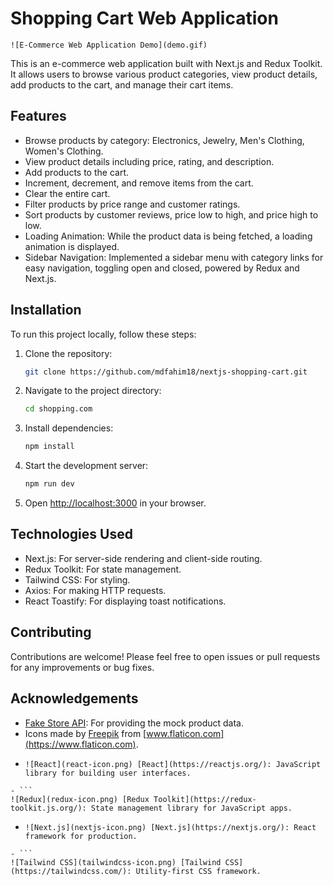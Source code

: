 # Shopping Cart Web Application

```
![E-Commerce Web Application Demo](demo.gif)
```

This is an e-commerce web application built with Next.js and Redux Toolkit. It allows users to browse various product categories, view product details, add products to the cart, and manage their cart items.

## Features

- Browse products by category: Electronics, Jewelry, Men's Clothing, Women's Clothing.
- View product details including price, rating, and description.
- Add products to the cart.
- Increment, decrement, and remove items from the cart.
- Clear the entire cart.
- Filter products by price range and customer ratings.
- Sort products by customer reviews, price low to high, and price high to low.
- Loading Animation: While the product data is being fetched, a loading animation is displayed.
- Sidebar Navigation: Implemented a sidebar menu with category links for easy navigation, toggling open and closed, powered by Redux and Next.js.

## Installation

To run this project locally, follow these steps:

1. Clone the repository:

   ```bash
   git clone https://github.com/mdfahim18/nextjs-shopping-cart.git
   ```

2. Navigate to the project directory:

   ```bash
   cd shopping.com
   ```

3. Install dependencies:

   ```bash
   npm install
   ```

4. Start the development server:

   ```bash
   npm run dev
   ```

5. Open [http://localhost:3000](http://localhost:3000) in your browser.

## Technologies Used

- Next.js: For server-side rendering and client-side routing.
- Redux Toolkit: For state management.
- Tailwind CSS: For styling.
- Axios: For making HTTP requests.
- React Toastify: For displaying toast notifications.

## Contributing

Contributions are welcome! Please feel free to open issues or pull requests for any improvements or bug fixes.

## Acknowledgements

- [Fake Store API](https://fakestoreapi.com/): For providing the mock product data.
- Icons made by [Freepik](https://www.freepik.com) from [www.flaticon.com](https://www.flaticon.com).
- ```
  ![React](react-icon.png) [React](https://reactjs.org/): JavaScript library for building user interfaces.
  ```

````
- ```
![Redux](redux-icon.png) [Redux Toolkit](https://redux-toolkit.js.org/): State management library for JavaScript apps.
````

- ```
  ![Next.js](nextjs-icon.png) [Next.js](https://nextjs.org/): React framework for production.
  ```

````
- ```
![Tailwind CSS](tailwindcss-icon.png) [Tailwind CSS](https://tailwindcss.com/): Utility-first CSS framework.
````

